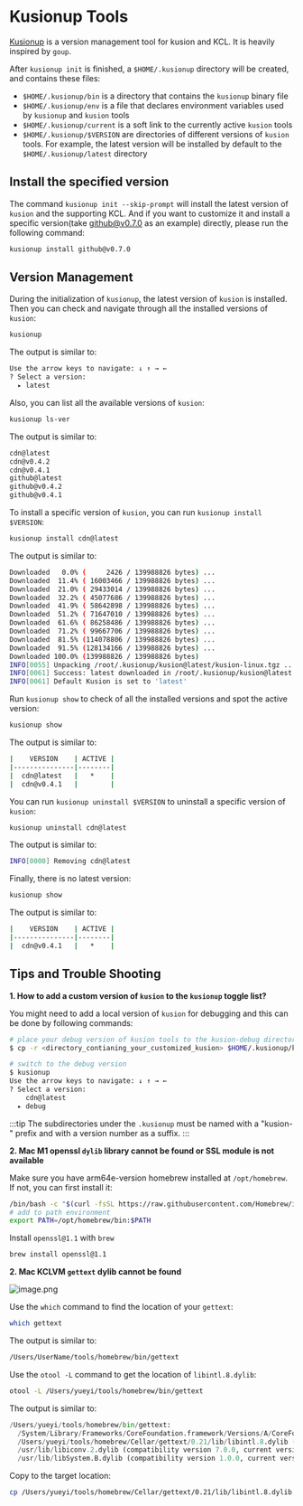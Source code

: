 # Kusionup Tools

[Kusionup](https://github.com/KusionStack/kusionup) is a version management tool for kusion and KCL. It is heavily inspired by `goup`.

After `kusionup init` is finished, a `$HOME/.kusionup` directory will be created, and contains these files:

- `$HOME/.kusionup/bin` is a directory that contains the `kusionup` binary file
- `$HOME/.kusionup/env` is a file that declares environment variables used by `kusionup` and `kusion` tools
- `$HOME/.kusionup/current` is a soft link to the currently active `kusion` tools
- `$HOME/.kusionup/$VERSION` are directories of different versions of `kusion` tools. For example, the latest version will be installed by default to the `$HOME/.kusionup/latest` directory

## Install the specified version

The command `kusionup init --skip-prompt` will install the latest version of `kusion` and the supporting KCL. 
And if you want to customize it and install a specific version(take github@v0.7.0 as an example) directly, please run the following command:

```bash
kusionup install github@v0.7.0
```

## Version Management

During the initialization of `kusionup`, the latest version of `kusion` is installed. Then you can check and navigate through all the installed versions of `kusion`:

```bash
kusionup
```

The output is similar to:

```bash
Use the arrow keys to navigate: ↓ ↑ → ←
? Select a version:
  ▸ latest
```

Also, you can list all the available versions of `kusion`:

```bash
kusionup ls-ver
```

The output is similar to:

```bash
cdn@latest
cdn@v0.4.2
cdn@v0.4.1
github@latest
github@v0.4.2
github@v0.4.1
```

To install a specific version of `kusion`, you can run `kusionup install $VERSION`:

```bash
kusionup install cdn@latest
```

The output is similar to:

```bash
Downloaded   0.0% (     2426 / 139988826 bytes) ...
Downloaded  11.4% ( 16003466 / 139988826 bytes) ...
Downloaded  21.0% ( 29433014 / 139988826 bytes) ...
Downloaded  32.2% ( 45077686 / 139988826 bytes) ...
Downloaded  41.9% ( 58642898 / 139988826 bytes) ...
Downloaded  51.2% ( 71647010 / 139988826 bytes) ...
Downloaded  61.6% ( 86258486 / 139988826 bytes) ...
Downloaded  71.2% ( 99667706 / 139988826 bytes) ...
Downloaded  81.5% (114078806 / 139988826 bytes) ...
Downloaded  91.5% (128134166 / 139988826 bytes) ...
Downloaded 100.0% (139988826 / 139988826 bytes)
INFO[0055] Unpacking /root/.kusionup/kusion@latest/kusion-linux.tgz ...
INFO[0061] Success: latest downloaded in /root/.kusionup/kusion@latest
INFO[0061] Default Kusion is set to 'latest'
```

Run `kusionup show` to check of all the installed versions and spot the active version:

```bash
kusionup show
```

The output is similar to:

```bash
|    VERSION    | ACTIVE |
|---------------|--------|
|  cdn@latest   |   *    |
|  cdn@v0.4.1   |        |
```

You can run `kusionup uninstall $VERSION` to uninstall a specific version of `kusion`:

```bash
kusionup uninstall cdn@latest
```

The output is similar to:

```bash
INFO[0000] Removing cdn@latest
```

Finally, there is no latest version:

```bash
kusionup show
```

The output is similar to:

```bash
|    VERSION    | ACTIVE |
|---------------|--------|
|  cdn@v0.4.1   |   *    |
```

## Tips and Trouble Shooting

**1. How to add a custom version of `kusion` to the `kusionup` toggle list?**

You might need to add a local version of `kusion` for debugging and this can be done by following commands:

```bash
# place your debug version of kusion tools to the kusion-debug directory
$ cp -r <directory_contianing_your_customized_kusion> $HOME/.kusionup/kusion-debug

# switch to the debug version
$ kusionup
Use the arrow keys to navigate: ↓ ↑ → ←
? Select a version:
    cdn@latest
  ▸ debug
```

:::tip
The subdirectories under the `.kusionup` must be named with a "kusion-" prefix and with a version number as a suffix.
:::

**2. Mac M1 openssl `dylib` library cannot be found or SSL module is not available**

Make sure you have arm64e-version homebrew installed at `/opt/homebrew`. If not, you can first install it:

```bash
/bin/bash -c "$(curl -fsSL https://raw.githubusercontent.com/Homebrew/install/HEAD/install.sh)"
# add to path environment
export PATH=/opt/homebrew/bin:$PATH
```

Install `openssl@1.1` with `brew`

```bash
brew install openssl@1.1
```

**2. Mac KCLVM `gettext` dylib cannot be found**

![image.png](https://intranetproxy.alipay.com/skylark/lark/0/2022/png/317257/1646538731635-b1e290a5-465d-4838-b8d1-7f22cb48e267.png#clientId=uc50abf48-5ee8-4&crop=0&crop=0&crop=1&crop=1&from=paste&height=200&id=ub5ce78d1&margin=%5Bobject%20Object%5D&name=image.png&originHeight=400&originWidth=1158&originalType=binary&ratio=1&rotation=0&showTitle=false&size=238920&status=done&style=none&taskId=ue75303e6-140d-450f-84de-464da45a473&title=&width=579)

Use the `which` command to find the location of your `gettext`:

```bash
which gettext
```

The output is similar to:

```bash
/Users/UserName/tools/homebrew/bin/gettext
```

Use the `otool -L` command to get the location of `libintl.8.dylib`:

```bash
otool -L /Users/yueyi/tools/homebrew/bin/gettext
```

The output is similar to:

```python
/Users/yueyi/tools/homebrew/bin/gettext:
  /System/Library/Frameworks/CoreFoundation.framework/Versions/A/CoreFoundation (compatibility version 150.0.0, current version 1675.129.0)
  /Users/yueyi/tools/homebrew/Cellar/gettext/0.21/lib/libintl.8.dylib (compatibility version 11.0.0, current version 11.0.0)
  /usr/lib/libiconv.2.dylib (compatibility version 7.0.0, current version 7.0.0)
  /usr/lib/libSystem.B.dylib (compatibility version 1.0.0, current version 1281.100.1)
```

Copy to the target location:

```bash
cp /Users/yueyi/tools/homebrew/Cellar/gettext/0.21/lib/libintl.8.dylib /usr/local/opt/gettext/lib/libintl.8.dylib
```